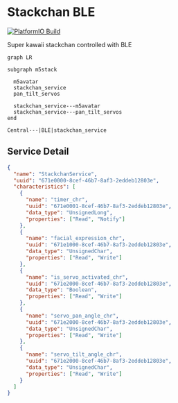 # Stackchan BLE

[![PlatformIO Build](https://github.com/botamochi6277/stackchan-ble/actions/workflows/ci-platformio.yml/badge.svg?branch=main)](https://github.com/botamochi6277/stackchan-ble/actions/workflows/ci-platformio.yml)

Super kawaii stackchan controlled with BLE

```mermaid
graph LR

subgraph m5stack

  m5avatar
  stackchan_service
  pan_tilt_servos

  stackchan_service---m5avatar
  stackchan_service---pan_tilt_servos
end

Central---|BLE|stackchan_service
```

## Service Detail

```json
{
  "name": "StackchanService",
  "uuid": "671e0000-8cef-46b7-8af3-2eddeb12803e",
  "characteristics": [
    {
      "name": "timer_chr",
      "uuid": "671e0001-8cef-46b7-8af3-2eddeb12803e",
      "data_type": "UnsignedLong",
      "properties": ["Read", "Notify"]
    },
    {
      "name": "facial_expression_chr",
      "uuid": "671e1000-8cef-46b7-8af3-2eddeb12803e",
      "data_type": "UnsignedChar",
      "properties": ["Read", "Write"]
    },
    {
      "name": "is_servo_activated_chr",
      "uuid": "671e2000-8cef-46b7-8af3-2eddeb12803e",
      "data_type": "Boolean",
      "properties": ["Read", "Write"]
    },
    {
      "name": "servo_pan_angle_chr",
      "uuid": "671e2000-8cef-46b7-8af3-2eddeb12803e",
      "data_type": "UnsignedChar",
      "properties": ["Read", "Write"]
    },
    {
      "name": "servo_tilt_angle_chr",
      "uuid": "671e2000-8cef-46b7-8af3-2eddeb12803e",
      "data_type": "UnsignedChar",
      "properties": ["Read", "Write"]
    }
  ]
}
```
